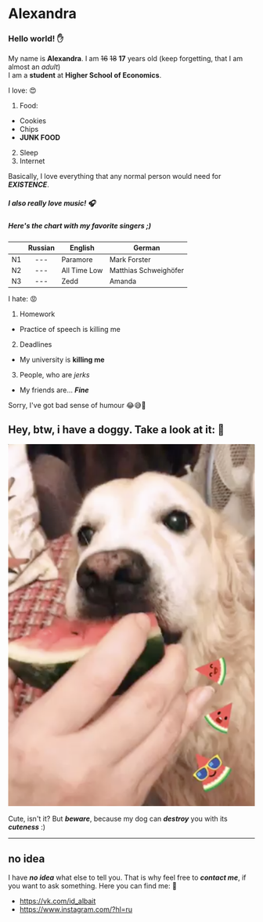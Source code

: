 # Alexandra 

### Hello world! :raised_hand:
My name is **Alexandra**. I am ~~16~~ ~~18~~ **17** years old (keep forgetting, that I am almost an _adult_)  
I am a **student** at **Higher School of Economics**.

I love:      :heart_eyes:             

1. Food: 
* Cookies 
* Chips
* **JUNK FOOD**

2. Sleep              
3. Internet

Basically, I love everything that any normal person would need for _***EXISTENCE***_. 

##### I also really love music! :headphones:

##### Here's the chart with my favorite singers ;)

|    | Russian | English      | German                |
|----|:-------:|--------------|-----------------------|
| N1 | ---     | Paramore     | Mark Forster          |
| N2 | ---     | All Time Low | Matthias Schweighöfer |
| N3 | ---     | Zedd         | Amanda                |


I hate: :rage:

1. Homework
* Practice of speech is killing me
2. Deadlines
* My university is __killing me__
3. People, who are *jerks*
* My friends are... ___***Fine***___

Sorry, I've got bad sense of humour :joy::sweat_smile::grimacing:



## Hey, btw, i have a doggy. Take a look at it: :dog:

![](https://github.com/AlexandraBait/AlexandraBait/blob/master/%D0%A1%D0%BD%D0%B8%D0%BC%D0%BE%D0%BA%20%D1%8D%D0%BA%D1%80%D0%B0%D0%BD%D0%B0%202018-01-15%20%D0%B2%2010.01.39.png)

Cute, isn't it? But ***beware***, because my dog can ***destroy*** you with its ***cuteness*** :)

***

## no idea

I have ***no idea*** what else to tell you. That is why feel free to ***contact me***, if you want to ask something.
Here you can find me: :memo:

+ <https://vk.com/id_albait>
+ <https://www.instagram.com/?hl=ru> 

